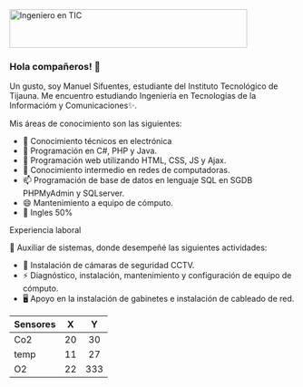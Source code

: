 <img src="https://images.cooltext.com/5508531.png" width="419" height="68" alt="Ingeniero en TIC" />

### Hola compañeros! 👋


Un gusto, soy Manuel Sifuentes, estudiante del Instituto Tecnológico de Tijauna.
Me encuentro estudiando Ingeniería en Tecnologías de la Informacióm y Comunicaciones✨.


Mis áreas de conocimiento son las siguientes:

- 🔭 Conocimiento técnicos en electrónica
- 🌱 Programación en C#, PHP y Java.
- 👯 Programación web utilizando HTML, CSS, JS y Ajax.
- 🤔 Conocimiento intermedio en redes de computadoras.
- 📫 Programación de base de datos en lenguaje SQL en SGDB PHPMyAdmin y SQLserver.
- 😄 Mantenimiento a equipo de cómputo.
- 💬 Ingles 50%

Experiencia laboral

🔭 Auxiliar de sistemas, donde desempeñé las siguientes actividades:
- 📲 Instalación de cámaras de seguridad CCTV.
- ⚡ Diagnóstico, instalación, mantenimiento y configuración de equipo de cómputo. 
- 🖥 Apoyo en la instalación de gabinetes e instalación de cableado de red.
  

| Sensores 	|  X 	|  Y  	|
|----------	|:--:	|:---:	|
| Co2      	| 20 	|  30 	|
| temp     	| 11 	|  27 	|
| O2       	| 22 	| 333 	|

